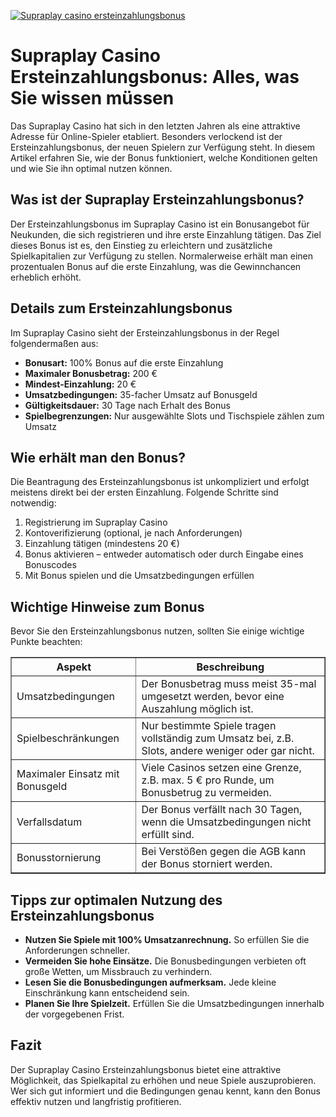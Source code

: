 [![Supraplay casino ersteinzahlungsbonus](https://123-caf.pages.dev/gitsignup.png)](https://vrmoo.ru/Bt82HjjY)

<h1>Supraplay Casino Ersteinzahlungsbonus: Alles, was Sie wissen müssen</h1> <p>Das Supraplay Casino hat sich in den letzten Jahren als eine attraktive Adresse für Online-Spieler etabliert. Besonders verlockend ist der Ersteinzahlungsbonus, der neuen Spielern zur Verfügung steht. In diesem Artikel erfahren Sie, wie der Bonus funktioniert, welche Konditionen gelten und wie Sie ihn optimal nutzen können.</p>  <h2>Was ist der Supraplay Ersteinzahlungsbonus?</h2> <p>Der Ersteinzahlungsbonus im Supraplay Casino ist ein Bonusangebot für Neukunden, die sich registrieren und ihre erste Einzahlung tätigen. Das Ziel dieses Bonus ist es, den Einstieg zu erleichtern und zusätzliche Spielkapitalien zur Verfügung zu stellen. Normalerweise erhält man einen prozentualen Bonus auf die erste Einzahlung, was die Gewinnchancen erheblich erhöht.</p>  <h2>Details zum Ersteinzahlungsbonus</h2> <p>Im Supraplay Casino sieht der Ersteinzahlungsbonus in der Regel folgendermaßen aus:</p>  <ul>   <li><strong>Bonusart:</strong> 100% Bonus auf die erste Einzahlung</li>   <li><strong>Maximaler Bonusbetrag:</strong> 200 €</li>   <li><strong>Mindest-Einzahlung:</strong> 20 €</li>   <li><strong>Umsatzbedingungen:</strong> 35-facher Umsatz auf Bonusgeld</li>   <li><strong>Gültigkeitsdauer:</strong> 30 Tage nach Erhalt des Bonus</li>   <li><strong>Spielbegrenzungen:</strong> Nur ausgewählte Slots und Tischspiele zählen zum Umsatz</li> </ul>  <h2>Wie erhält man den Bonus?</h2> <p>Die Beantragung des Ersteinzahlungsbonus ist unkompliziert und erfolgt meistens direkt bei der ersten Einzahlung. Folgende Schritte sind notwendig:</p>  <ol>   <li>Registrierung im Supraplay Casino</li>   <li>Kontoverifizierung (optional, je nach Anforderungen)</li>   <li>Einzahlung tätigen (mindestens 20 €)</li>   <li>Bonus aktivieren – entweder automatisch oder durch Eingabe eines Bonuscodes</li>   <li>Mit Bonus spielen und die Umsatzbedingungen erfüllen</li> </ol>  <h2>Wichtige Hinweise zum Bonus</h2> <p>Bevor Sie den Ersteinzahlungsbonus nutzen, sollten Sie einige wichtige Punkte beachten:</p>  <table border="1" cellpadding="5" cellspacing="0">   <thead>     <tr>       <th>Aspekt</th>       <th>Beschreibung</th>     </tr>   </thead>   <tbody>     <tr>       <td>Umsatzbedingungen</td>       <td>Der Bonusbetrag muss meist 35-mal umgesetzt werden, bevor eine Auszahlung möglich ist.</td>     </tr>     <tr>       <td>Spielbeschränkungen</td>       <td>Nur bestimmte Spiele tragen vollständig zum Umsatz bei, z.B. Slots, andere weniger oder gar nicht.</td>     </tr>     <tr>       <td>Maximaler Einsatz mit Bonusgeld</td>       <td>Viele Casinos setzen eine Grenze, z.B. max. 5 € pro Runde, um Bonusbetrug zu vermeiden.</td>     </tr>     <tr>       <td>Verfallsdatum</td>       <td>Der Bonus verfällt nach 30 Tagen, wenn die Umsatzbedingungen nicht erfüllt sind.</td>     </tr>     <tr>       <td>Bonusstornierung</td>       <td>Bei Verstößen gegen die AGB kann der Bonus storniert werden.</td>     </tr>   </tbody> </table>  <h2>Tipps zur optimalen Nutzung des Ersteinzahlungsbonus</h2> <ul>   <li><strong>Nutzen Sie Spiele mit 100% Umsatzanrechnung.</strong> So erfüllen Sie die Anforderungen schneller.</li>   <li><strong>Vermeiden Sie hohe Einsätze.</strong> Die Bonusbedingungen verbieten oft große Wetten, um Missbrauch zu verhindern.</li>   <li><strong>Lesen Sie die Bonusbedingungen aufmerksam.</strong> Jede kleine Einschränkung kann entscheidend sein.</li>   <li><strong>Planen Sie Ihre Spielzeit.</strong> Erfüllen Sie die Umsatzbedingungen innerhalb der vorgegebenen Frist.</li> </ul>  <h2>Fazit</h2> <p>Der Supraplay Casino Ersteinzahlungsbonus bietet eine attraktive Möglichkeit, das Spielkapital zu erhöhen und neue Spiele auszuprobieren. Wer sich gut informiert und die Bedingungen genau kennt, kann den Bonus effektiv nutzen und langfristig profitieren.</p>